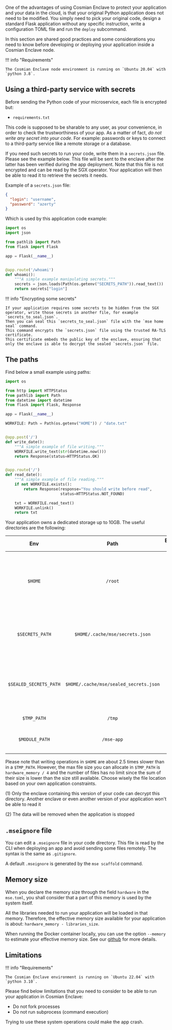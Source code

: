 One of the advantages of using Cosmian Enclave to protect your application and your data in the cloud, is that your
original Python application does not need to be modified.
You simply need to pick your original code, design a standard Flask application without any specific instruction, write
a configuration TOML file and run the `deploy` subcommand.

In this section are shared good practices and some considerations you need to know before developing or deploying your
application inside a Cosmian Enclave node.

!!! info "Requirements"

    The Cosmian Enclave node environment is running on `Ubuntu 20.04` with `python 3.8`.

## Using a third-party service with secrets

Before sending the Python code of your microservice, each file is encrypted but:

- `requirements.txt`

This code is supposed to be sharable to any user, as your convenience, in order to check the trustworthiness of your
app.
As a matter of fact, *do not write any secret into your code*.
For example: passwords or keys to connect to a third-party service like a remote storage or a database.

If you need such secrets to run your code, write them in a `secrets.json` file. Please see the example below.
This file will be sent to the enclave after the latter has been verified during the app deployment.
Note that this file is not encrypted and can be read by the SGX operator.
Your application will then be able to read it to retrieve the secrets it needs.

Example of a `secrets.json` file:

```json
{
  "login": "username",
  "password": "azerty"
}
```

Which is used by this application code example:

```python
import os
import json

from pathlib import Path
from flask import Flask

app = Flask(__name__)


@app.route('/whoami')
def whoami():
    """A simple example manipulating secrets."""
    secrets = json.loads(Path(os.getenv("SECRETS_PATH")).read_text())
    return secrets["login"]
```

!!! info "Encrypting some secrets"

    If your application requires some secrets to be hidden from the SGX operator, write those secrets in another file, for example `secrets_to_seal.json`.
    Then you can seal this `secrets_to_seal.json` file with the `mse home seal` command.
    This command encrypts the `secrets.json` file using the trusted RA-TLS certificate.
    This certificate embeds the public key of the enclave, ensuring that only the enclave is able to decrypt the sealed `secrets.json` file.

## The paths

Find below a small example using paths:

```python
import os

from http import HTTPStatus
from pathlib import Path
from datetime import datetime
from flask import Flask, Response

app = Flask(__name__)

WORKFILE: Path = Path(os.getenv("HOME")) / "date.txt"


@app.post('/')
def write_date():
    """A simple example of file writing."""
    WORKFILE.write_text(str(datetime.now()))
    return Response(status=HTTPStatus.OK)


@app.route('/')
def read_date():
    """A simple example of file reading."""
    if not WORKFILE.exists():
        return Response(response="You should write before read",
                        status=HTTPStatus.NOT_FOUND)

    txt = WORKFILE.read_text()
    WORKFILE.unlink()
    return txt
```

Your application owns a dedicated storage up to 10GB. The useful directories are the following:

|          Env           |                  Path                  | Encrypted (1) | Persistent (2) |                                                   Comments                                                    |
|:----------------------:|:--------------------------------------:|:-------------:|:--------------:|:-------------------------------------------------------------------------------------------------------------:|
|        `$HOME`         |                `/root`                 |      ✔️       |       ✖️       | Could be used by third-party libraries (your application dependencies) to store caches or configuration files |
|    `$SECRETS_PATH`     |    `$HOME/.cache/mse/secrets.json`     |      ✔️       |       ✖️       |                The application secrets file you have sent as described in the previous section                |
| `$SEALED_SECRETS_PATH` | `$HOME/.cache/mse/sealed_secrets.json` |      ✔️       |       ✖️       |          The application secrets file you have sent __sealed__ as described in the previous section           |
|      `$TMP_PATH`       |                 `/tmp`                 |      ✔️       |       ✖️       |                                              A temporary folder                                               |
|     `$MODULE_PATH`     |               `/mse-app`               |      ✔️       |       ✖️       |                                   Containing the decrypted application code                                   |

Please note that writing operations in `$HOME` are about 2.5 times slower than in a `$TMP_PATH`. However, the max file
size you can allocate in `$TMP_PATH` is `hardware_memory / 4` and the number of files has no limit since the sum of
their size is lower than the size still available. Choose wisely the file location based on your own application
constraints.

(1) Only the enclave containing this version of your code can decrypt this directory. Another enclave or even another
version of your application won't be able to read it

(2) The data will be removed when the application is stopped

## `.mseignore` file

You can edit a `.mseignore` file in your code directory. This file is read by the CLI when deploying an app and avoid
sending some files remotely.
The syntax is the same as `.gitignore`.

A default `.mseignore` is generated by the `mse scaffold` command.

## Memory size

When you declare the memory size through the field `hardware` in the `mse.toml`, you shall consider that a part of this
memory is used by the system itself.

All the libraries needed to run your application will be loaded in that memory. Therefore, the effective memory size
available for your application is about: `hardware_memory - libraries_size`.

When running the Docker container locally, you can use the option `--memory` to estimate your effective memory size. See
our [github](https://github.com/Cosmian/mse-docker-base#determine-the-enclave-memory-size-of-your-image) for more
details.

## Limitations

!!! info "Requirements"

    The Cosmian Enclave environment is running on `Ubuntu 22.04` with `python 3.10`.

Please find below limitations that you need to consider to be able to run your application in Cosmian Enclave:

- Do not fork processes
- Do not run subprocess (command execution)

Trying to use these system operations could make the app crash.